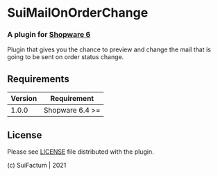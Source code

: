 # SuiMailOnOrderChange

### A plugin for [Shopware 6](https://github.com/shopware/platform)

Plugin that gives you the chance to preview and change the mail that is going to be sent on order
status change.

## Requirements

| Version | Requirement     |
|-------- |---------------- |
| 1.0.0   | Shopware 6.4 >= |

## License

Please see [LICENSE](./LICENSE) file distributed with the plugin.

(c) SuiFactum | 2021
